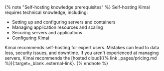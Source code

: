 {% note "Self-hosting knowledge prerequisites" %}
Self-hosting Kimai requires technical knowledge, including:

* Setting up and configuring servers and containers
* Managing application resources and scaling
* Securing servers and applications
* Configuring Kimai

Kimai recommends self-hosting for expert users. Mistakes can lead to data loss, security issues, and downtime. If you aren't experienced at managing servers, Kimai recommends the [hosted cloud]({% link _pages/pricing.md %}){:target=_blank .external-link}.
{% endnote %}
